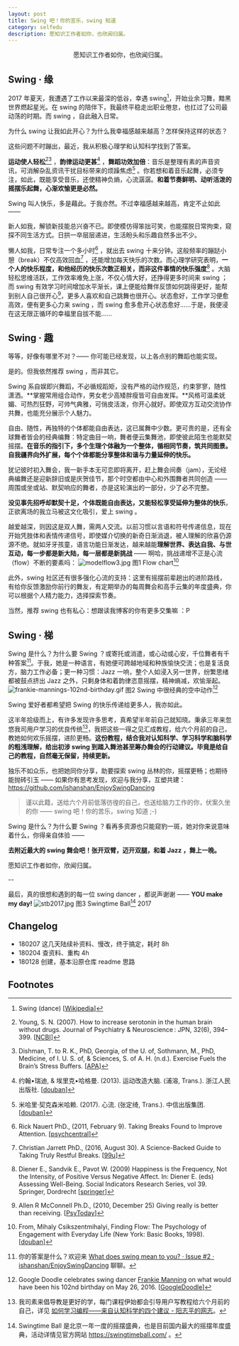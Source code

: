 ```yaml
---
layout: post
title: Swing 吧！你的苦乐，swing 知道
category: selfedu
description: 愿知识工作者如你，也欣闻归属。
---
```


<center> 愿知识工作者如你，也欣闻归属。</center> 


## Swing · 缘


2017 年夏天，我遭遇了工作以来最深的低谷，幸遇 swing[^0]，开始业余习舞，黯黑世界燃起星光。在 swing 的陪伴下，我最终平稳走出职业倦怠，也扛过了公司最动荡的时期。而 swing ，自此融入日常。

为什么 swing 让我如此开心？为什么我幸福感越来越高？怎样保持这样的状态？

这些问题不时蹦出，最近，我从积极心理学和认知科学找到了答案。

**运动使人轻松**[^1][^1-3] ，**韵律运动更甚**[^1-5] ，**舞蹈功效加倍**：音乐是整理有素的声音资讯，可消解杂乱资讯干扰目标带来的烦躁焦虑[^2] 。你若想和着音乐起舞，必须专注，如此，既能享受音乐，还使精神负熵，心流潺潺。**和着节奏鲜明、动听活泼的摇摆乐起舞，心渐欢愉更是必然。**


Swing 叫人快乐，多是藉此。于我亦然。不过幸福感越来越高，肯定不止如此 —— 

新人如我，解锁新技能总兴奋不已。即使模仿得笨拙可笑，也能摆脱日常拘束，窥探不同生活方式。日拱一卒层层递进，生活盼头和乐趣自然多出不少。

懒人如我，日常专注一个多小时[^3] ，就出去 swing 十来分钟。这般频率的蹦跶小憩（break）不仅高效回血[^4] ，还能增加每天快乐的次数。而心理学研究表明，**一个人的快乐程度，和他经历的快乐次数正相关，而非这件事情的快乐强度**[^6] 。大脑轻松思维活跃，工作效率难免上涨，不仅心情大好，还挣得更多时间来 swing ；而 swing 有效学习时间增加水平渐长，课上便能给舞伴反馈如何跳得更好，能帮到别人自己很开心[^7-1]，更多人喜欢和自己跳舞也很开心。状态愈好，工作学习便愈高效，便有更多心力来 swing ，而 swing 愈多愈开心状态愈好……于是，我便浸在这无限正循环的幸福里自拔不能……

## Swing · 趣

等等，好像有哪里不对？—— 你可能已经发现，以上各点别的舞蹈也能实现。

是的。但我依然推荐 swing ，而非其它。

Swing 系自娱即兴舞蹈，不必循规蹈矩，没有严格的动作规范，约束寥寥，随性潇洒。**掌握常用组合动作，男女老少高矮胖瘦皆可自由发挥。**风格可温柔妩媚、可热烈狂野，可帅气典雅，可俏皮活泼，你开心就好。即使双方互动交流协作共舞，也能充分展示个人魅力。

自由、随性，再独特的个体都能自由表达，这已属舞中少数。更可贵的是，还有全球舞者皆会的经典编舞：特定曲目一响，舞者便云集舞池，即使彼此陌生也能默契摇摆。**在音乐的指引下，多个生理个体融为一个整体，循相同节奏，筑共同图景。自我疆界向外扩展，每个个体都能分享整体和谐与力量延伸的快乐。**

犹记彼时初入舞会，我一新手本无可恋即将离开，赶上舞会间奏（jam），无论经典编舞还是迎新辞旧或是庆贺佳节，那个时空都由中心和外围舞者共同创造 —— 周围或坐或站、默契响应的舞者，亦是这轮演出的一部分，少了必不完整。

**没见事先招呼却默契十足，个体既能自由表达，又能轻松享受延伸为整体的快乐**，正欲离场的我立马被这文化吸引，爱上 swing 。

越爱越深，则因这是双人舞，需两人交流。以前习惯以言语和符号传递信息，现在开始凭肢体和表情传递信号，即使媒介切换的新奇日渐消退，被人理解的欣喜仍源源不绝。就如牙牙孩童，语言功能日渐发达，越来越能**理解世界、表达自我、与世互动，每一步都是新大陆，每一层都是新挑战** —— 啊哈，挑战递增不正是心流（flow）不断的要素吗：
![modelflow3.jpg](http://ishanshan.qiniudn.com/share/modelflow3.jpg?imageView2/2/w/500)
图1 Flow chart[^7-3] 



此外，swing 社区还有很多强化心流的支持：这里有摇摆前辈趟出的进阶路线，有给你反馈激励你前行的舞友，有定期举办的每周舞会和高手云集的年度盛典，你可以根据个人精力能力，选择探索节奏。


当然，推荐 swing 也有私心：想跟读我博客的你有更多交集嘛 ：P

		
## Swing · 梯



Swing 是什么？为什么要 Swing ？或寄托或消遣，或心动或心安，千位舞者有千种答案[^7-5]。于我，她是一种语言，有她便可跨越地域和种族愉快交流；也是复活良方，脑力工作必备；更一种习惯：Jazz 一响，整个人如浸入另一世界，纷繁思绪都被鼓点挤出 Jazz 之外，只剩身体和着韵律恣意摇摆，精神熵减，欢愉渐起。
![frankie-mannings-102nd-birthday.gif](http://ishanshan.qiniudn.com/share/frankie-mannings-102nd-birthday.gif?imageView2/2/w/750)
图2 Swing 中很经典的空中动作[^7-7]

Swing 爱好者都希望把 Swing 的快乐传递给更多人，我亦如此。



这半年拾级而上，有许多发现许多思考，真希望半年前自己就知晓。秉承三年来忽悠我司用户学习的优良传统[^8]，我把这些一得之见汇成教程，给六个月前的自己，教她如何欢乐摇摆，进阶更畅。**这份教程，结合我对认知科学、学习科学和脑科学的粗浅理解，给出初涉 swing 到踏入舞池甚至筹办舞会的行动建议。毕竟是给自己的教程，自然毫无保留，持续更新。**

独乐不如众乐，也把她同你分享，助要探索 swing 丛林的你，摇摆更畅；也期待能抛砖引玉 —— 如果你有思考发现，欢迎与我分享，互塑共建：https://github.com/ishanshan/EnjoySwingDancing

> 谨以此籍，送给六个月前低落彷徨的自己，也送给脑力工作的你，伏案久坐的你 —— swing 吧！你的苦乐，swing 知道 ;-)





Swing 是什么？为什么要 Swing ？看再多资源也只能窥豹一斑，她对你来说意味着什么，你得亲自体验 —— 

**去附近最大的 swing 舞会吧！张开双臂，迈开双腿，和着 Jazz ，舞上一晚。**

愿知识工作者如你，欣闻归属。

--



最后，真的很想和遇到的每一位 swing dancer ，都说声谢谢 —— **YOU make my day!**
![stb2017.jpg](http://ishanshan.qiniudn.com/share/stb2017.jpg?imageView2/2/w/750)
图3 Swingtime Ball[^9] 2017 




## Changelog 

- 180207 这几天陆续补资料、慢改，终于搞定，耗时 8h 
- 180204 查资料、重构 4h
- 180128 创建，基本沿原仓库 readme 思路






## Footnotes

[^0]: Swing (dance) [[Wikipedia](https://en.wikipedia.org/wiki/Swing_(dance))] 
[^1]: Young, S. N. (2007). How to increase serotonin in the human brain without drugs. Journal of Psychiatry & Neuroscience : JPN, 32(6), 394–399. [[NCBI](https://www.ncbi.nlm.nih.gov/pmc/articles/PMC2077351/)]
[^1-3]: Dishman, T. to R. K., PhD, Georgia, of the U. of, Sothmann, M., PhD, Medicine, of I. U. S. of, & Sciences, S. of A. H. (n.d.). Exercise Fuels the Brain’s Stress Buffers. [[APA]( http://www.apa.org/helpcenter/exercise-stress.aspx)]
[^1-5]: 约翰•瑞迪, & 埃里克•哈格曼. (2013). 运动改造大脑. (浦溶, Trans.). 浙江人民出版社. [[douban](https://book.douban.com/subject/25755874/)]
[^2]: 米哈里·契克森米哈赖. (2017). 心流. (张定绮, Trans.). 中信出版集团. [[douban](https://book.douban.com/subject/27186106/)]
[^3]: Rick Nauert PhD., (2011, February 9). Taking Breaks Found to Improve Attention.  [[psychcentral](https://psychcentral.com/news/2011/02/09/taking-breaks-found-to-improve-attention/23329.html)] 
[^4]: Christian Jarrett PhD., (2016, August 30). A Science-Backed Guide to Taking Truly Restful Breaks. [[99u](http://99u.com/articles/54325/a-science-backed-guide-to-taking-truly-restful-breaks)]
[^6]: Diener E., Sandvik E., Pavot W. (2009) Happiness is the Frequency, Not the Intensity, of Positive Versus Negative Affect. In: Diener E. (eds) Assessing Well-Being. Social Indicators Research Series, vol 39. Springer, Dordrecht [[springer](https://link.springer.com/chapter/10.1007/978-90-481-2354-4_10)]
[^7-1]: Allen R McConnell Ph.D., (2010, December 25) Giving really is better than receiving. [[PsyToday](https://www.psychologytoday.com/blog/the-social-self/201012/giving-really-is-better-receiving)] 
[^7-3]: From, Mihaly Csikszentmihalyi, Finding Flow: The Psychology of Engagement with Everyday Life (New York: Basic Books, 1998). [[douban](https://book.douban.com/subject/2066951/)]
[^7-5]: 你的答案是什么？欢迎来 [What does swing mean to you? · Issue #2 · ishanshan/EnjoySwingDancing](https://github.com/ishanshan/EnjoySwingDancing/issues/2) 聊聊。
[^7-7]: Google Doodle celebrates swing dancer [Frankie Manning](http://www.frankiemanning.com/) on what would have been his 102nd birthday on May 26, 2016. [[GoogleDoodle](https://www.google.com/doodles/frankie-mannings-102nd-birthday?hl=en)]
[^8]: 我司素来倡导教是更好的学，每门课程伊始都会引导用户写教程给六个月前的自己，详见 [如何学习编程——来自认知科学的四个建议 - 阳志平的网志](http://www.yangzhiping.com/psy/learn-coding.html)。
[^9]: Swingtime Ball 是北京一年一度的摇摆盛典，也是目前国内最大的摇摆年度盛典，活动详情见官方网站 https://swingtimeball.com/ 。

